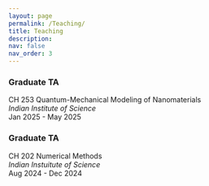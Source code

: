 ```yaml
---
layout: page
permalink: /Teaching/
title: Teaching
description: 
nav: false
nav_order: 3
---
```



### **Graduate TA**
CH 253 Quantum-Mechanical Modeling of Nanomaterials\
_Indian Institute of Science_\
Jan 2025 - May 2025

### **Graduate TA**
CH 202 Numerical Methods\
_Indian Instuitute of Science_\
Aug 2024 - Dec 2024

